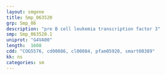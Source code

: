 ```yaml
---
layout: smgene
title: Smp_063520
grp: Smp_06
description: "pre B cell leukemia transcription factor 3"
smp: Smp_063520.1
uniprot: "G4VA00"
length:  1608
cdd: "COG5576, cd00086, cl00084, pfam05920, smart00389"
kk: ns
categories: sm
---
```

